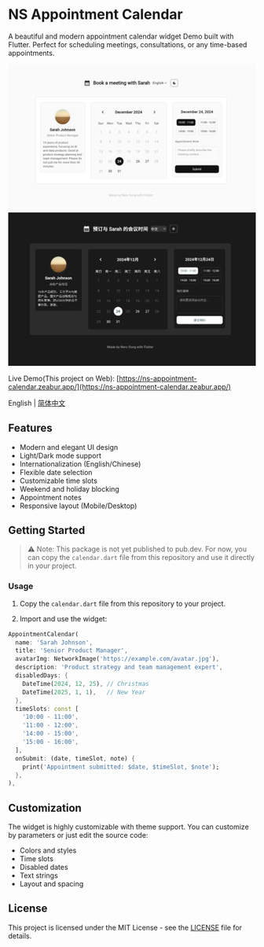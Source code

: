 # NS Appointment Calendar

A beautiful and modern appointment calendar widget Demo built with Flutter. Perfect for scheduling meetings, consultations, or any time-based appointments.

![Light Mode](demo-pic/shot1.png)
![Dark Mode](demo-pic/shot2.png)

Live Demo(This project on Web): [https://ns-appointment-calendar.zeabur.app/](https://ns-appointment-calendar.zeabur.app/)

English | [简体中文](README_zh.md)

## Features

- Modern and elegant UI design
- Light/Dark mode support
- Internationalization (English/Chinese)
- Flexible date selection
- Customizable time slots
- Weekend and holiday blocking
- Appointment notes
- Responsive layout (Mobile/Desktop)

## Getting Started

> ⚠️ Note: This package is not yet published to pub.dev. For now, you can copy the `calendar.dart` file from this repository and use it directly in your project.

### Usage

1. Copy the `calendar.dart` file from this repository to your project.

2. Import and use the widget:

```dart
AppointmentCalendar(
  name: 'Sarah Johnson',
  title: 'Senior Product Manager',
  avatarImg: NetworkImage('https://example.com/avatar.jpg'),
  description: 'Product strategy and team management expert',
  disabledDays: {
    DateTime(2024, 12, 25), // Christmas
    DateTime(2025, 1, 1),   // New Year
  },
  timeSlots: const [
    '10:00 - 11:00',
    '11:00 - 12:00',
    '14:00 - 15:00',
    '15:00 - 16:00',
  ],
  onSubmit: (date, timeSlot, note) {
    print('Appointment submitted: $date, $timeSlot, $note');
  },
),
```

## Customization

The widget is highly customizable with theme support. You can customize by parameters or just edit the source code:

- Colors and styles
- Time slots
- Disabled dates
- Text strings
- Layout and spacing

## License

This project is licensed under the MIT License - see the [LICENSE](LICENSE) file for details.
